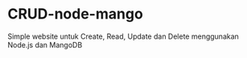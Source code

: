 # CRUD-node-mango
Simple website untuk Create, Read, Update dan Delete menggunakan Node.js dan MangoDB
